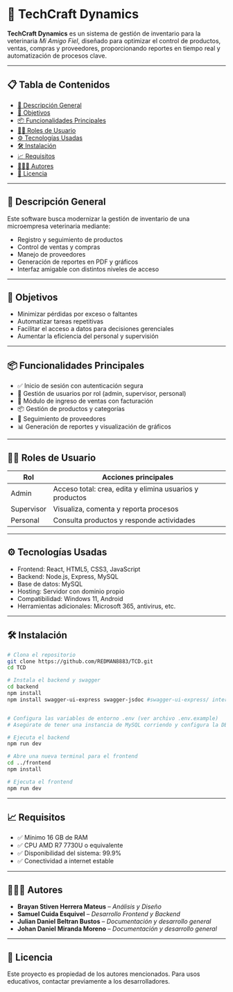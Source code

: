 
# 🐾 TechCraft Dynamics

**TechCraft Dynamics** es un sistema de gestión de inventario para la veterinaria *Mi Amigo Fiel*, diseñado para optimizar el control de productos, ventas, compras y proveedores, proporcionando reportes en tiempo real y automatización de procesos clave.

---

## 📋 Tabla de Contenidos

- [🧠 Descripción General](#-descripción-general)
- [🎯 Objetivos](#-objetivos)
- [📦 Funcionalidades Principales](#-funcionalidades-principales)
- [🧑‍💻 Roles de Usuario](#-roles-de-usuario)
- [⚙️ Tecnologías Usadas](#-tecnologías-usadas)
- [🛠️ Instalación](#️-instalación)
- [📈 Requisitos](#-requisitos)
- [🧑‍🤝‍🧑 Autores](#-autores)
- [📃 Licencia](#-licencia)

---

## 🧠 Descripción General

Este software busca modernizar la gestión de inventario de una microempresa veterinaria mediante:

- Registro y seguimiento de productos
- Control de ventas y compras
- Manejo de proveedores
- Generación de reportes en PDF y gráficos
- Interfaz amigable con distintos niveles de acceso

---

## 🎯 Objetivos

- Minimizar pérdidas por exceso o faltantes
- Automatizar tareas repetitivas
- Facilitar el acceso a datos para decisiones gerenciales
- Aumentar la eficiencia del personal y supervisión

---

## 📦 Funcionalidades Principales

- ✅ Inicio de sesión con autenticación segura
- 👥 Gestión de usuarios por rol (admin, supervisor, personal)
- 🛒 Módulo de ingreso de ventas con facturación
- 📦 Gestión de productos y categorías
- 🔎 Seguimiento de proveedores
- 📊 Generación de reportes y visualización de gráficos

---

## 🧑‍💻 Roles de Usuario

| Rol        | Acciones principales                                        |
|------------|-------------------------------------------------------------|
| Admin      | Acceso total: crea, edita y elimina usuarios y productos    |
| Supervisor | Visualiza, comenta y reporta procesos                        |
| Personal   | Consulta productos y responde actividades                   |

---

## ⚙️ Tecnologías Usadas

- Frontend: React, HTML5, CSS3, JavaScript
- Backend: Node.js, Express, MySQL
- Base de datos: MySQL
- Hosting: Servidor con dominio propio
- Compatibilidad: Windows 11, Android
- Herramientas adicionales: Microsoft 365, antivirus, etc.

---

## 🛠️ Instalación

```bash
# Clona el repositorio
git clone https://github.com/REDMAN8883/TCD.git
cd TCD

# Instala el backend y swagger
cd backend
npm install
npm install swagger-ui-express swagger-jsdoc #swagger-ui-express/ interfaz, swagger-jsdoc/openApi - comentarios dependiendo del codigo


# Configura las variables de entorno .env (ver archivo .env.example)
# Asegúrate de tener una instancia de MySQL corriendo y configura la DB

# Ejecuta el backend
npm run dev

# Abre una nueva terminal para el frontend
cd ../frontend
npm install

# Ejecuta el frontend
npm run dev
```

---


## 📈 Requisitos

- ✅ Mínimo 16 GB de RAM
- ✅ CPU AMD R7 7730U o equivalente
- ✅ Disponibilidad del sistema: 99.9%
- ✅ Conectividad a internet estable

---


## 🧑‍🤝‍🧑 Autores

- **Brayan Stiven Herrera Mateus** – *Análisis y Diseño*
- **Samuel Cuida Esquivel** – *Desarrollo Frontend y Backend*
- **Julian Daniel Beltran Bustos** – *Documentación y desarrollo general*
- **Johan Daniel Miranda Moreno** – *Documentación y desarrollo general*



---

## 📃 Licencia

Este proyecto es propiedad de los autores mencionados. Para usos educativos, contactar previamente a los desarrolladores.
